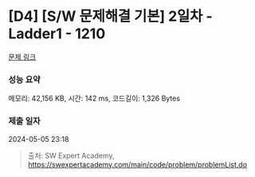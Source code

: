 # [D4] [S/W 문제해결 기본] 2일차 - Ladder1 - 1210 

[문제 링크](https://swexpertacademy.com/main/code/problem/problemDetail.do?contestProbId=AV14ABYKADACFAYh) 

### 성능 요약

메모리: 42,156 KB, 시간: 142 ms, 코드길이: 1,326 Bytes

### 제출 일자

2024-05-05 23:18



> 출처: SW Expert Academy, https://swexpertacademy.com/main/code/problem/problemList.do
